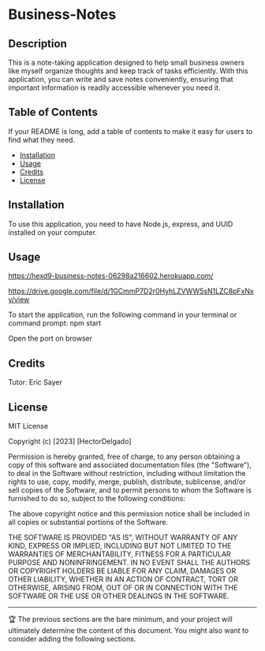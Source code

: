 # Business-Notes

## Description

This is a note-taking application designed to help small business owners like myself organize thoughts and keep track of tasks efficiently. With this application, you can write and save notes conveniently, ensuring that important information is readily accessible whenever you need it.

## Table of Contents

If your README is long, add a table of contents to make it easy for users to find what they need.

- [Installation](#installation)
- [Usage](#usage)
- [Credits](#credits)
- [License](#license)

## Installation

To use this application, you need to have Node.js, express, and UUID installed on your computer.

## Usage

https://hexd9-business-notes-06298a216602.herokuapp.com/

https://drive.google.com/file/d/1GCmmP7D2r0HyhLZVWW5sN1LZC8pFxNxy/view

To start the application, run the following command in your terminal or command prompt: npm start

Open the port on browser

## Credits

Tutor: Eric Sayer

## License

MIT License

Copyright (c) [2023] [HectorDelgado]

Permission is hereby granted, free of charge, to any person obtaining a copy of this software and associated documentation files (the "Software"), to deal in the Software without restriction, including without limitation the rights to use, copy, modify, merge, publish, distribute, sublicense, and/or sell copies of the Software, and to permit persons to whom the Software is furnished to do so, subject to the following conditions:

The above copyright notice and this permission notice shall be included in all copies or substantial portions of the Software.

THE SOFTWARE IS PROVIDED "AS IS", WITHOUT WARRANTY OF ANY KIND, EXPRESS OR IMPLIED, INCLUDING BUT NOT LIMITED TO THE WARRANTIES OF MERCHANTABILITY, FITNESS FOR A PARTICULAR PURPOSE AND NONINFRINGEMENT. IN NO EVENT SHALL THE AUTHORS OR COPYRIGHT HOLDERS BE LIABLE FOR ANY CLAIM, DAMAGES OR OTHER LIABILITY, WHETHER IN AN ACTION OF CONTRACT, TORT OR OTHERWISE, ARISING FROM, OUT OF OR IN CONNECTION WITH THE SOFTWARE OR THE USE OR OTHER DEALINGS IN THE SOFTWARE.

---

🏆 The previous sections are the bare minimum, and your project will ultimately determine the content of this document. You might also want to consider adding the following sections.
